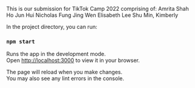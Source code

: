 This is our submission for TikTok Camp 2022 comprising of:
    Amrita Shah
    Ho Jun Hui Nicholas
    Fung Jing Wen Elisabeth
    Lee Shu Min, Kimberly

In the project directory, you can run:

### `npm start`

Runs the app in the development mode.\
Open [http://localhost:3000](http://localhost:3000) to view it in your browser.

The page will reload when you make changes.\
You may also see any lint errors in the console.


